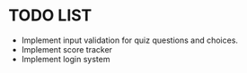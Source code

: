 # TODO LIST

- Implement input validation for quiz questions and choices.
- Implement score tracker
- Implement login system